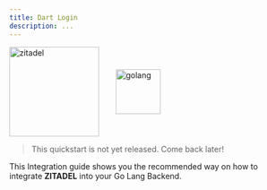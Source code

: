 ```yaml
---
title: Dart Login
description: ...
---
```


<div style="display: flex; align-items: center;">
    <img src="logos/zitadel-logo-solo-darkdesign.svg" height="160px" alt="zitadel"/>
    <i style="font-size: 40px; height: 40px;  margin: 0 15px;" class="las la-plus"></i>
    <img src="tech/golang.svg" height="80px" alt="golang"/>
</div>


> This quickstart is not yet released. Come back later!

This Integration guide shows you the recommended way on how to integrate **ZITADEL** into your Go Lang Backend.
